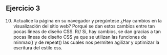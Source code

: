 ## Ejercicio 3

10. Actualice la página en su navegador y pregúntese ¿Hay cambios en la visualización del sitio web? Porqué se
dan estos cambios entre tan pocas líneas de diseño CSS.
R// Si, hay cambios, se dan gracias a tan pocas líneas de diseño CSS ya que se utilizan las funciones de minmax() y de repeat() las cuales nos permiten agilizar y optimizar la escritura del estilo css.

